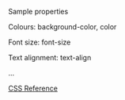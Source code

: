 Sample properties

Colours: background-color, color

Font size: font-size

Text alignment: text-align

...

[CSS Reference](https://www.w3schools.com/cssref/)
